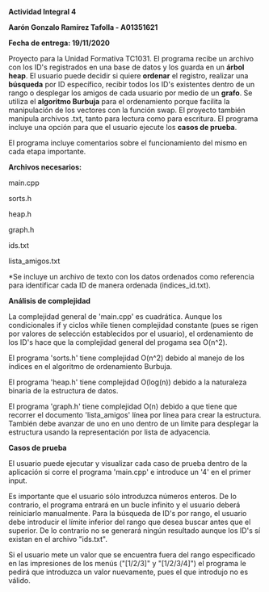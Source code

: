 **Actividad Integral 4**

**Aarón Gonzalo Ramírez Tafolla - A01351621**

**Fecha de entrega: 19/11/2020**

Proyecto para la Unidad Formativa TC1031. El programa recibe un archivo con los ID's registrados en una base de datos y los guarda en un **árbol heap**.
El usuario puede decidir si quiere **ordenar** el registro, realizar una **búsqueda** por ID específico, recibir todos los ID's existentes dentro
de un rango o desplegar los amigos de cada usuario por medio de un **grafo**. Se utiliza el **algoritmo Burbuja** para el ordenamiento porque facilita la
manipulación de los vectores con la función swap. El proyecto también manipula archivos .txt, tanto para lectura como para escritura.
El programa incluye una opción para que el usuario ejecute los **casos de prueba**.

El programa incluye comentarios sobre el funcionamiento del mismo en cada etapa importante.

**Archivos necesarios:**

main.cpp

sorts.h

heap.h

graph.h

ids.txt

lista_amigos.txt

*Se incluye un archivo de texto con los datos ordenados como referencia para identificar cada ID de manera ordenada (indices_id.txt).

**Análisis de complejidad**

La complejidad general de 'main.cpp' es cuadrática. Aunque los condicionales if y ciclos while tienen complejidad constante (pues se rigen por valores de selección establecidos
por el usuario), el ordenamiento de los ID's hace que la complejidad general del progama sea O(n^2).

El programa 'sorts.h' tiene complejidad O(n^2) debido al manejo de los índices en el algoritmo de ordenamiento Burbuja.

El programa 'heap.h' tiene complejidad O(log(n)) debido a la naturaleza binaria de la estructura de datos.

El programa 'graph.h' tiene complejidad O(n) debido a que tiene que recorrer el documento 'lista_amigos' línea por línea para crear la estructura. También debe
avanzar de uno en uno dentro de un límite para desplegar la estructura usando la representación por lista de adyacencia.

**Casos de prueba**

El usuario puede ejecutar y visualizar cada caso de prueba dentro de la aplicación si corre el programa 'main.cpp' e introduce un '4' en el primer input.

Es importante que el usuario sólo introduzca números enteros. De lo contrario, el programa entrará en un bucle infinito y el usuario deberá reiniciarlo manualmente.
Para la búsqueda de ID's por rango, el usuario debe introducir el límite inferior del rango que desea buscar antes que el superior. De lo contrario no se generará
ningún resultado aunque los ID's sí existan en el archivo "ids.txt".

Si el usuario mete un valor que se encuentra fuera del rango especificado en las impresiones de los menús ("[1/2/3]" y "[1/2/3/4]") el programa le pedirá que
introduzca un valor nuevamente, pues el que introdujo no es válido.
